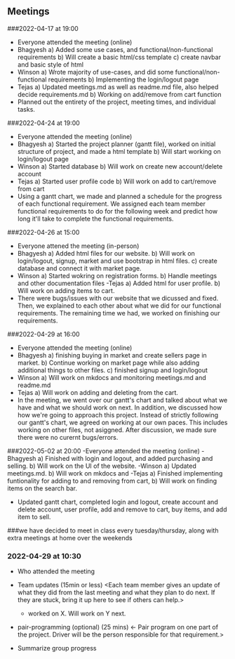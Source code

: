  ## Meetings

###2022-04-17 at 19:00
- Everyone attended the meeting (online)
- Bhagyesh
	a) Added some use cases, and functional/non-functional requirements
	b) Will create a basic html/css template
	c) create navbar and basic style of html
- Winson
	a) Wrote majority of use-cases, and did some functional/non-functional requirements
	b) Implementing the login/logout page
- Tejas
	a) Updated meetings.md as well as readme.md file, also helped decide requirements.md
	b) Working on add/remove from cart function
- Planned out the entirety of the project, meeting times, and individual tasks.

###2022-04-24 at 19:00
- Everyone attended the meeting (online)
- Bhagyesh
	a) Started the project planner (gantt file), worked on initial structure of project, and made a html template
	b) Will start working on login/logout page
- Winson
	a) Started database
	b) Will work on create new account/delete account
- Tejas
	a) Started user profile code
	b) Will work on add to cart/remove from cart
- Using a gantt chart, we made and planned a schedule for the progress of each functional requirement. We assigned each
	team member functional requirements to do for the following week and predict how long it'll take to complete the functional requirements.

###2022-04-26 at 15:00
- Everyone attened the meeting (in-person)
- Bhagyesh
	a) Added html files for our website.
	b) Will work on login/logout, signup, market and use bootstrap in html files.
	c) create database and connect it with market page.
- Winson
	a) Started wokring on registration forms.
	b) Handle meetings and other documentation files
-Tejas
	a) Added html for user profile.
	b) Will work on adding items to cart.
- There were bugs/issues with our website that we dicussed and fixed. Then, we explained to each other about what we did for our
	functional requirements. The remaining time we had, we worked on finishing our requirements.

###2022-04-29 at 16:00
- Everyone attended the meeting (online)
- Bhagyesh
	a) finishing buying in market and create sellers page in market.
	b) Continue working on market page while also adding additional things to other files.
	c) finished signup and login/logout
- Winson
	a) Will work on mkdocs and monitoring meetings.md and readme.md
- Tejas
	a) Will work on adding and deleting from the cart.
- In the meeting, we went over our gantt's chart and talked about what we have and what we should work on next. In addition, we discussed how
	how we're going to approach this project. Instead of strictly following our gantt's chart, we agreed on working at our own paces. This includes
	working on other files, not asiggned. After discussion, we made sure there were no curernt bugs/errors.

###2022-05-02 at 20:00
-Everyone attended the meeting (online)
-Bhagyesh
	a) Finished with login and logout, and added purchasing and selling.
	b) Will work on the UI of the website.
-Winson
	a) Updated meetings.md.
	b) Will work on mkdocs and 
-Tejas
	a) Finished implementing funtionality for adding to and removing from cart, 
	b) Will work on finding items on the search bar.
- Updated gantt chart, completed login and logout, create account and delete account, user profile, add and remove to cart, buy items, and add item to sell.

###we have decided to meet in class every tuesday/thursday, along with extra meetings at home over the weekends




### 2022-04-29 at 10:30
- Who attended the meeting
- Team updates (15min or less)
  <Each team member gives an update of what they did from the last meeting and what they plan to do next. If they are stuck, bring it up here to see if others can help.>
  - <name> worked on X. Will work on Y next. 

- pair-programming (optional) (25 mins)
  <- Pair program on one part of the project. Driver will be the person responsible for that requirement.>

- Summarize group progress
